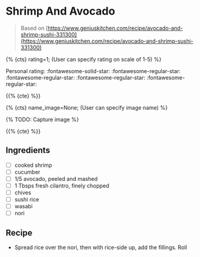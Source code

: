# Shrimp And Avocado

> Based on [https://www.geniuskitchen.com/recipe/avocado-and-shrimp-sushi-331300](https://www.geniuskitchen.com/recipe/avocado-and-shrimp-sushi-331300)

{% {cts} rating=1; (User can specify rating on scale of 1-5) %}

Personal rating: :fontawesome-solid-star: :fontawesome-regular-star: :fontawesome-regular-star: :fontawesome-regular-star: :fontawesome-regular-star:

{{% {cte} %}}

{% {cts} name_image=None; (User can specify image name) %}

{% TODO: Capture image %}

{{% {cte} %}}

## Ingredients

- [ ] cooked shrimp
- [ ] cucumber
- [ ] 1/5 avocado, peeled and mashed
- [ ] 1 Tbsps fresh cilantro, finely chopped
- [ ] chives
- [ ] sushi rice
- [ ] wasabi
- [ ] nori

## Recipe

- Spread rice over the nori, then with rice-side up, add the fillings. Roll
